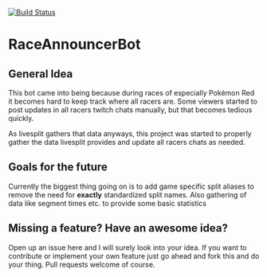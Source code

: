 [![Build Status](https://travis-ci.org/Vivec1990/RaceAnnouncerBot.svg?branch=master)](https://travis-ci.org/Vivec1990/RaceAnnouncerBot)
# RaceAnnouncerBot
## General Idea

This bot came into being because during races of especially Pokémon Red it becomes hard to keep track where all racers are. Some viewers started to post updates in all racers twitch chats manually, but that becomes tedious quickly.

As livesplit gathers that data anyways, this project was started to properly gather the data livesplit provides and update all racers chats as needed.

## Goals for the future

Currently the biggest thing going on is to add game specific split aliases to remove the need for **exactly** standardized split names. Also gathering of data like segment times etc. to provide some basic statistics

## Missing a feature? Have an awesome idea?

Open up an issue here and I will surely look into your idea. If you want to contribute or implement your own feature just go ahead and fork this and do your thing. Pull requests welcome of course.

